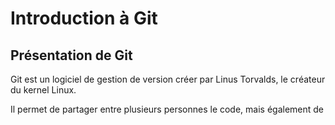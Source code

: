 # Introduction à Git

## Présentation de Git

Git est un logiciel de gestion de version créer par Linus Torvalds, le créateur du kernel Linux.

Il permet de partager entre plusieurs personnes le code, mais également de 
